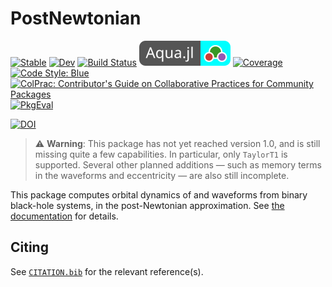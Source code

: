 # PostNewtonian

[![Stable](https://img.shields.io/badge/docs-stable-blue.svg)](https://moble.github.io/PostNewtonian.jl/stable)
[![Dev](https://img.shields.io/badge/docs-dev-blue.svg)](https://moble.github.io/PostNewtonian.jl/dev)
[![Build Status](https://github.com/moble/PostNewtonian.jl/actions/workflows/CI.yml/badge.svg?branch=main)](https://github.com/moble/PostNewtonian.jl/actions/workflows/CI.yml?query=branch%3Amain)
[![Aqua QA](https://raw.githubusercontent.com/JuliaTesting/Aqua.jl/master/badge.svg)](https://github.com/JuliaTesting/Aqua.jl)
[![Coverage](https://codecov.io/gh/moble/PostNewtonian.jl/branch/main/graph/badge.svg?token=GZULA1HBZB)](https://codecov.io/gh/moble/PostNewtonian.jl)
[![Code Style: Blue](https://img.shields.io/badge/code%20style-blue-4495d1.svg)](https://github.com/invenia/BlueStyle)
[![ColPrac: Contributor's Guide on Collaborative Practices for Community Packages](https://img.shields.io/badge/ColPrac-Contributor's%20Guide-blueviolet)](https://github.com/SciML/ColPrac)
[![PkgEval](https://JuliaCI.github.io/NanosoldierReports/pkgeval_badges/P/PostNewtonian.svg)](https://JuliaCI.github.io/NanosoldierReports/pkgeval_badges/report.html)

[![DOI](https://zenodo.org/badge/DOI/10.5281/zenodo.6847321.svg)](https://doi.org/10.5281/zenodo.6847321)

> :warning: **Warning**: This package has not yet reached version 1.0, and is
> still missing quite a few capabilities.  In particular, only `TaylorT1` is
> supported.  Several other planned additions — such as memory terms in the
> waveforms and eccentricity — are also still incomplete.

This package computes orbital dynamics of and waveforms from binary black-hole
systems, in the post-Newtonian approximation.  See [the
documentation](https://moble.github.io/PostNewtonian.jl/dev) for details.


## Citing

See [`CITATION.bib`](CITATION.bib) for the relevant reference(s).
